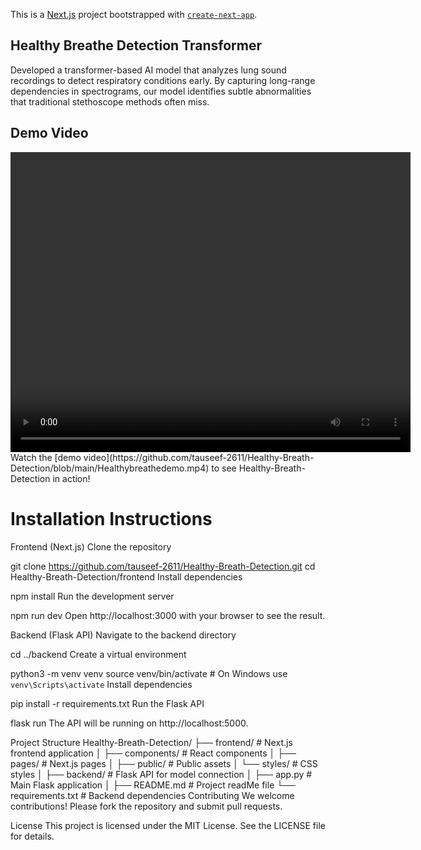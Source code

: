 This is a [Next.js](https://nextjs.org/) project bootstrapped with [`create-next-app`](https://github.com/vercel/next.js/tree/canary/packages/create-next-app).

## Healthy Breathe Detection Transformer
Developed a transformer-based AI model that analyzes lung sound recordings to detect respiratory conditions early. By capturing long-range dependencies in spectrograms, our model identifies subtle abnormalities that traditional stethoscope methods often miss.

## Demo Video

<video width="640" height="480" controls>
  <source src="https://github.com/tauseef-2611/Healthy-Breath-Detection/blob/main/Healthybreathedemo.mp4" type="video/mp4">
  Your browser does not support the video tag.
</video>
Watch the [demo video](https://github.com/tauseef-2611/Healthy-Breath-Detection/blob/main/Healthybreathedemo.mp4) to see Healthy-Breath-Detection in action!

# Installation Instructions
Frontend (Next.js)
Clone the repository

git clone https://github.com/tauseef-2611/Healthy-Breath-Detection.git
cd Healthy-Breath-Detection/frontend
Install dependencies

npm install
Run the development server

npm run dev
Open http://localhost:3000 with your browser to see the result.

Backend (Flask API)
Navigate to the backend directory

cd ../backend
Create a virtual environment

python3 -m venv venv
source venv/bin/activate  # On Windows use `venv\Scripts\activate`
Install dependencies

pip install -r requirements.txt
Run the Flask API

flask run
The API will be running on http://localhost:5000.

Project Structure
Healthy-Breath-Detection/
├── frontend/           # Next.js frontend application
│   ├── components/     # React components
│   ├── pages/          # Next.js pages
│   ├── public/         # Public assets
│   └── styles/         # CSS styles
│
├── backend/            # Flask API for model connection
│   ├── app.py          # Main Flask application
│
├── README.md           # Project readMe file
└── requirements.txt    # Backend dependencies
Contributing
We welcome contributions! Please fork the repository and submit pull requests.

License
This project is licensed under the MIT License. See the LICENSE file for details.

